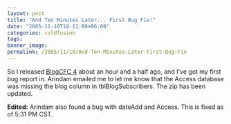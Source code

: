 ```yaml
---
layout: post
title: "And Ten Minutes Later... First Bug Fix!"
date: "2005-11-10T18:11:00+06:00"
categories: coldfusion 
tags: 
banner_image: 
permalink: /2005/11/10/And-Ten-Minutes-Later-First-Bug-Fix
---
```


So I released <a href="http://ray.camdenfamily.com/index.cfm/2005/11/10/BlogCFC-4-Released">BlogCFC  4</a> about an hour and a half ago, and I've got my first bug report in. Arindam emailed me to let me know that the Access database was missing the blog column in tblBlogSubscribers. The zip has been updated.

<b>Edited:</b> Arindam also found a bug with dateAdd and Access. This is fixed as of 5:31 PM CST.